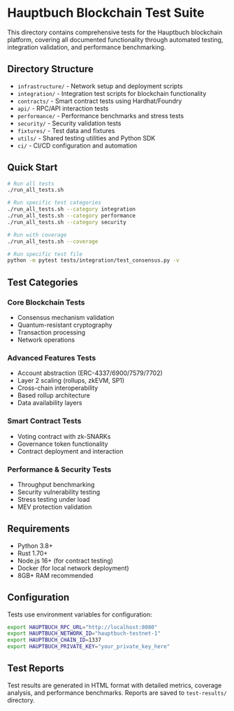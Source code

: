# Hauptbuch Blockchain Test Suite

This directory contains comprehensive tests for the Hauptbuch blockchain platform, covering all documented functionality through automated testing, integration validation, and performance benchmarking.

## Directory Structure

- `infrastructure/` - Network setup and deployment scripts
- `integration/` - Integration test scripts for blockchain functionality
- `contracts/` - Smart contract tests using Hardhat/Foundry
- `api/` - RPC/API interaction tests
- `performance/` - Performance benchmarks and stress tests
- `security/` - Security validation tests
- `fixtures/` - Test data and fixtures
- `utils/` - Shared testing utilities and Python SDK
- `ci/` - CI/CD configuration and automation

## Quick Start

```bash
# Run all tests
./run_all_tests.sh

# Run specific test categories
./run_all_tests.sh --category integration
./run_all_tests.sh --category performance
./run_all_tests.sh --category security

# Run with coverage
./run_all_tests.sh --coverage

# Run specific test file
python -m pytest tests/integration/test_consensus.py -v
```

## Test Categories

### Core Blockchain Tests
- Consensus mechanism validation
- Quantum-resistant cryptography
- Transaction processing
- Network operations

### Advanced Features Tests
- Account abstraction (ERC-4337/6900/7579/7702)
- Layer 2 scaling (rollups, zkEVM, SP1)
- Cross-chain interoperability
- Based rollup architecture
- Data availability layers

### Smart Contract Tests
- Voting contract with zk-SNARKs
- Governance token functionality
- Contract deployment and interaction

### Performance & Security Tests
- Throughput benchmarking
- Security vulnerability testing
- Stress testing under load
- MEV protection validation

## Requirements

- Python 3.8+
- Rust 1.70+
- Node.js 16+ (for contract testing)
- Docker (for local network deployment)
- 8GB+ RAM recommended

## Configuration

Tests use environment variables for configuration:

```bash
export HAUPTBUCH_RPC_URL="http://localhost:8080"
export HAUPTBUCH_NETWORK_ID="hauptbuch-testnet-1"
export HAUPTBUCH_CHAIN_ID=1337
export HAUPTBUCH_PRIVATE_KEY="your_private_key_here"
```

## Test Reports

Test results are generated in HTML format with detailed metrics, coverage analysis, and performance benchmarks. Reports are saved to `test-results/` directory.
